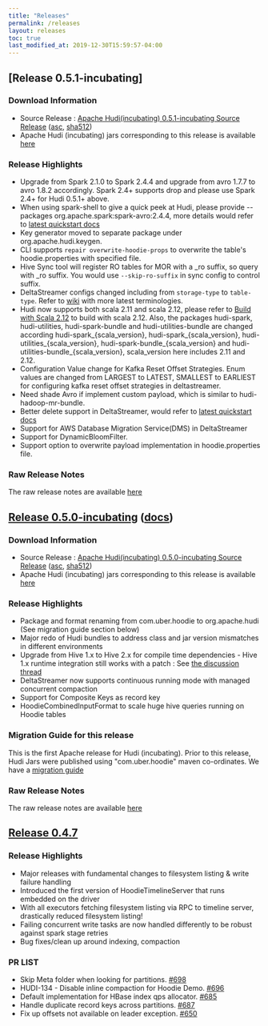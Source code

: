 ```yaml
---
title: "Releases"
permalink: /releases
layout: releases
toc: true
last_modified_at: 2019-12-30T15:59:57-04:00
---
```


## [Release 0.5.1-incubating]

### Download Information
 * Source Release : [Apache Hudi(incubating) 0.5.1-incubating Source Release](https://www.apache.org/dist/incubator/hudi/0.5.1-incubating/hudi-0.5.1-incubating.src.tgz) ([asc](https://www.apache.org/dist/incubator/hudi/0.5.1-incubating/hudi-0.5.1-incubating.src.tgz.asc), [sha512](https://www.apache.org/dist/incubator/hudi/0.5.1-incubating/hudi-0.5.1-incubating.src.tgz.sha512))
 * Apache Hudi (incubating) jars corresponding to this release is available [here](https://repository.apache.org/#nexus-search;quick~hudi)

### Release Highlights
 * Upgrade from Spark 2.1.0 to Spark 2.4.4 and upgrade from avro 1.7.7 to avro 1.8.2 accordingly. Spark 2.4+ supports drop and please use Spark 2.4+ for Hudi 0.5.1+ above.
 * When using spark-shell to give a quick peek at Hudi, please provide --packages org.apache.spark:spark-avro:2.4.4, more details would refer to [latest quickstart docs](https://hudi.apache.org/docs/quick-start-guide.html)
 * Key generator moved to separate package under org.apache.hudi.keygen.
 * CLI supports `repair overwrite-hoodie-props` to overwrite the table's hoodie.properties with specified file.
 * Hive Sync tool will register RO tables for MOR with a _ro suffix, so query with _ro suffix. You would use `--skip-ro-suffix` in sync config to control suffix.
 * DeltaStreamer configs changed including from `storage-type` to `table-type`. Refer to [wiki](https://cwiki.apache.org/confluence/display/HUDI/Design+And+Architecture) with more latest terminologies.
 * Hudi now supports both scala 2.11 and scala 2.12, please refer to [Build with Scala 2.12](https://github.com/apache/incubator-hudi#build-with-scala-212) to build with scala 2.12. Also, the packages hudi-spark, hudi-utilities, hudi-spark-bundle and hudi-utilities-bundle
 are changed according hudi-spark_{scala_version}, hudi-spark_{scala_version}, hudi-utilities_{scala_version}, hudi-spark-bundle_{scala_version} and hudi-utilities-bundle_{scala_version}, scala_version here includes 2.11 and 2.12.
 * Configuration Value change for Kafka Reset Offset Strategies. Enum values are changed from LARGEST to LATEST, SMALLEST to EARLIEST for configuring kafka reset offset strategies in deltastreamer.
 * Need shade Avro if implement custom payload, which is similar to hudi-hadoop-mr-bundle.
 * Better delete support in DeltaStreamer, would refer to [latest quickstart docs](https://hudi.apache.org/docs/quick-start-guide.html)
 * Support for AWS Database Migration Service(DMS) in DeltaStreamer
 * Support for DynamicBloomFilter.
 * Support option to overwrite payload implementation in hoodie.properties file.

### Raw Release Notes
 The raw release notes are available [here](https://issues.apache.org/jira/secure/ReleaseNote.jspa?projectId=12322822&version=12346183)

## [Release 0.5.0-incubating](https://github.com/apache/incubator-hudi/releases/tag/release-0.5.0-incubating) ([docs](/docs/0.5.0-quick-start-guide.html))

### Download Information
 * Source Release : [Apache Hudi(incubating) 0.5.0-incubating Source Release](https://www.apache.org/dist/incubator/hudi/0.5.0-incubating/hudi-0.5.0-incubating.src.tgz) ([asc](https://www.apache.org/dist/incubator/hudi/0.5.0-incubating/hudi-0.5.0-incubating.src.tgz.asc), [sha512](https://www.apache.org/dist/incubator/hudi/0.5.0-incubating/hudi-0.5.0-incubating.src.tgz.sha512))
 * Apache Hudi (incubating) jars corresponding to this release is available [here](https://repository.apache.org/#nexus-search;quick~hudi)

### Release Highlights
 * Package and format renaming from com.uber.hoodie to org.apache.hudi (See migration guide section below)
 * Major redo of Hudi bundles to address class and jar version mismatches in different environments
 * Upgrade from Hive 1.x to Hive 2.x for compile time dependencies - Hive 1.x runtime integration still works with a patch : See [the discussion thread](https://lists.apache.org/thread.html/48b3f0553f47c576fd7072f56bb0d8a24fb47d4003880d179c7f88a3@%3Cdev.hudi.apache.org%3E)
 * DeltaStreamer now supports continuous running mode with managed concurrent compaction
 * Support for Composite Keys as record key
 * HoodieCombinedInputFormat to scale huge hive queries running on Hoodie tables

### Migration Guide for this release
 This is the first Apache release for Hudi (incubating). Prior to this release, Hudi Jars were published using "com.uber.hoodie" maven co-ordinates. We have a [migration guide](https://cwiki.apache.org/confluence/display/HUDI/Migration+Guide+From+com.uber.hoodie+to+org.apache.hudi)

### Raw Release Notes
 The raw release notes are available [here](https://jira.apache.org/jira/secure/ReleaseNote.jspa?projectId=12322822&version=12346087)

## [Release 0.4.7](https://github.com/apache/incubator-hudi/releases/tag/hoodie-0.4.7)

### Release Highlights

 * Major releases with fundamental changes to filesystem listing & write failure handling
 * Introduced the first version of HoodieTimelineServer that runs embedded on the driver
 * With all executors fetching filesystem listing via RPC to timeline server, drastically reduced filesystem listing!
 * Failing concurrent write tasks are now handled differently to be robust against spark stage retries
 * Bug fixes/clean up around indexing, compaction

### PR LIST

- Skip Meta folder when looking for partitions. [#698](https://github.com/apache/incubator-hudi/pull/698)
- HUDI-134 - Disable inline compaction for Hoodie Demo. [#696](https://github.com/apache/incubator-hudi/pull/696)
- Default implementation for HBase index qps allocator. [#685](https://github.com/apache/incubator-hudi/pull/685)
- Handle duplicate record keys across partitions. [#687](https://github.com/apache/incubator-hudi/pull/687)
- Fix up offsets not available on leader exception. [#650](https://github.com/apache/incubator-hudi/pull/650)
